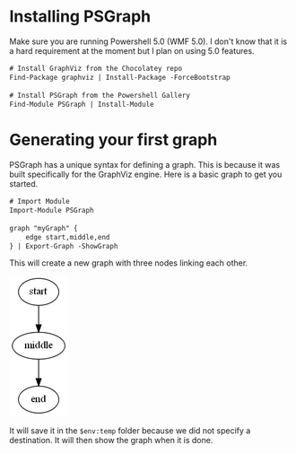 # Installing PSGraph
Make sure you are running Powershell 5.0 (WMF 5.0). I don't know that it is a hard requirement at the moment but I plan on using 5.0 features.

    # Install GraphViz from the Chocolatey repo
    Find-Package graphviz | Install-Package -ForceBootstrap

    # Install PSGraph from the Powershell Gallery
    Find-Module PSGraph | Install-Module 



# Generating your first graph

PSGraph has a unique syntax for defining a graph. This is because it was built specifically for the GraphViz engine. Here is a basic graph to get you started.

    # Import Module
    Import-Module PSGraph

    graph "myGraph" {
        edge start,middle,end        
    } | Export-Graph -ShowGraph

This will create a new graph with three nodes linking each other. 

[![Source](images/firstGraph.png)](images/firstGraph.png)

It will save it in the `$env:temp` folder because we did not specify a destination. It will then show the graph when it is done.